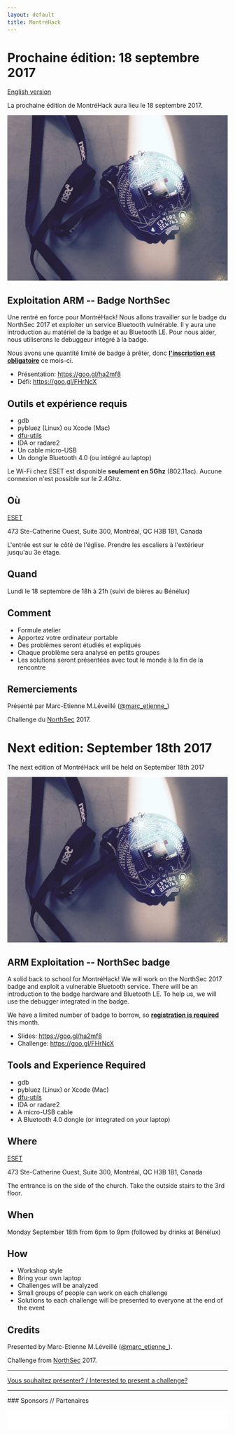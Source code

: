 ```yaml
---
layout: default
title: MontréHack
---
```


# Prochaine édition: 18 septembre 2017

[English version](#english)

La prochaine édition de MontréHack aura lieu le 18 septembre 2017.

![NorthSec 2017 badge](/images/17-09_nsec_badge.jpg)

## Exploitation ARM -- Badge NorthSec

Une rentré en force pour MontréHack! Nous allons travailler sur le badge du
NorthSec 2017 et exploiter un service Bluetooth vulnérable. Il y aura une
introduction au matériel de la badge et au Bluetooth LE. Pour nous aider, nous
utiliserons le debuggeur intégré à la badge.

Nous avons une quantité limité de badge à prêter, donc [**l'inscription est
obligatoire**](https://www.eventbrite.ca/e/montrehack-arm-exploitation-northsec-badge-tickets-37805298666)
ce mois-ci.

* Présentation: https://goo.gl/ha2mf8
* Défi: https://goo.gl/FHrNcX

## Outils et expérience requis

* gdb
* pybluez (Linux) ou Xcode (Mac)
* [dfu-utils](http://dfu-util.sourceforge.net)
* IDA or radare2
* Un cable micro-USB
* Un dongle Bluetooth 4.0 (ou intégré au laptop)

Le Wi-Fi chez ESET est disponible **seulement en 5Ghz** (802.11ac). Aucune
connexion n'est possible sur le 2.4Ghz.

## Où

[ESET](https://www.eset.ca)

473 Ste-Catherine Ouest, Suite 300, Montréal, QC H3B 1B1, Canada

L'entrée est sur le côté de l'église. Prendre les escaliers à l'extérieur
jusqu'au 3e étage.

## Quand

Lundi le 18 septembre de 18h à 21h (suivi de bières au Bénélux)

## Comment

* Formule atelier
* Apportez votre ordinateur portable
* Des problèmes seront étudiés et expliqués
* Chaque problème sera analysé en petits groupes
* Les solutions seront présentées avec tout le monde à la fin de la rencontre

## Remerciements

Présenté par Marc-Etienne M.Léveillé ([@marc\_etienne\_](https://twitter.com/marc_etienne_))

Challenge du [NorthSec](https://nsec.io) 2017.

<a id="english"></a>

# Next edition: September 18th 2017

The next edition of MontréHack will be held on September 18th 2017

![NorthSec 2017 badge](/images/17-09_nsec_badge.jpg)

## ARM Exploitation -- NorthSec badge

A solid back to school for MontréHack! We will work on the NorthSec 2017 badge
and exploit a vulnerable Bluetooth service. There will be an introduction to the
badge hardware and Bluetooth LE. To help us, we will use the debugger integrated
in the badge.

We have a limited number of badge to borrow, so [**registration is
required**](https://www.eventbrite.ca/e/montrehack-arm-exploitation-northsec-badge-tickets-37805298666)
this month.

* Slides: https://goo.gl/ha2mf8
* Challenge: https://goo.gl/FHrNcX

## Tools and Experience Required

* gdb
* pybluez (Linux) or Xcode (Mac)
* [dfu-utils](http://dfu-util.sourceforge.net)
* IDA or radare2
* A micro-USB cable
* A Bluetooth 4.0 dongle (or integrated on your laptop)

## Where

[ESET](https://www.eset.ca)

473 Ste-Catherine Ouest, Suite 300, Montréal, QC H3B 1B1, Canada

The entrance is on the side of the church. Take the outside stairs to the 3rd
floor.

## When

Monday September 18th from 6pm to 9pm (followed by drinks at Bénélux)

## How

* Workshop style
* Bring your own laptop
* Challenges will be analyzed
* Small groups of people can work on each challenge
* Solutions to each challenge will be presented to everyone at the end of the event

## Credits

Presented by Marc-Etienne M.Léveillé ([@marc\_etienne\_](https://twitter.com/marc_etienne_)).

Challenge from [NorthSec](https://nsec.io) 2017.

<hr/>

[Vous souhaitez présenter? / Interested to present a challenge?](https://github.com/montrehack/montrehack.github.com/wiki/Present-at-Montrehack)

<hr/>
### Sponsors // Partenaires

[![Brasserie Benelux](/images/benelux.png)](http://brasseriebenelux.com/)
